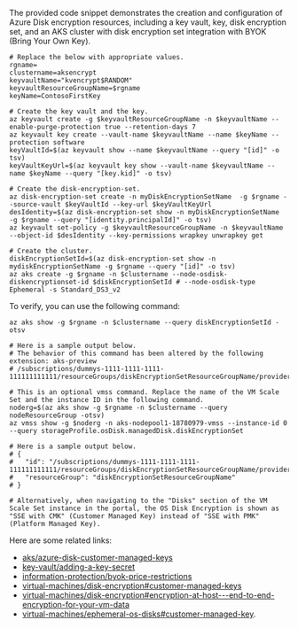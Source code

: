 The provided code snippet demonstrates the creation and configuration of Azure Disk encryption resources, including a key vault, key, disk encryption set, and an AKS cluster with disk encryption set integration with BYOK (Bring Your Own Key).

```
# Replace the below with appropriate values.
rgname=
clustername=aksencrypt
keyvaultName="kvencrypt$RANDOM"
keyvaultResourceGroupName=$rgname
keyName=ContosoFirstKey
```

```
# Create the key vault and the key.
az keyvault create -g $keyvaultResourceGroupName -n $keyvaultName --enable-purge-protection true --retention-days 7
az keyvault key create --vault-name $keyvaultName --name $keyName --protection software
keyVaultId=$(az keyvault show --name $keyvaultName --query "[id]" -o tsv)
keyVaultKeyUrl=$(az keyvault key show --vault-name $keyvaultName --name $keyName --query "[key.kid]" -o tsv)

# Create the disk-encryption-set.
az disk-encryption-set create -n myDiskEncryptionSetName  -g $rgname --source-vault $keyVaultId --key-url $keyVaultKeyUrl
desIdentity=$(az disk-encryption-set show -n myDiskEncryptionSetName  -g $rgname --query "[identity.principalId]" -o tsv)
az keyvault set-policy -g $keyvaultResourceGroupName -n $keyvaultName --object-id $desIdentity --key-permissions wrapkey unwrapkey get

# Create the cluster.
diskEncryptionSetId=$(az disk-encryption-set show -n mydiskEncryptionSetName -g $rgname --query "[id]" -o tsv)
az aks create -g $rgname -n $clustername --node-osdisk-diskencryptionset-id $diskEncryptionSetId # --node-osdisk-type Ephemeral -s Standard_DS3_v2
```

To verify, you can use the following command:

```
az aks show -g $rgname -n $clustername --query diskEncryptionSetId -otsv

# Here is a sample output below.
# The behavior of this command has been altered by the following extension: aks-preview
# /subscriptions/dummys-1111-1111-1111-111111111111/resourceGroups/diskEncryptionSetResourceGroupName/providers/Microsoft.Compute/diskEncryptionSets/myDiskEncryptionSetName
```

```
# This is an optional vmss command. Replace the name of the VM Scale Set and the instance ID in the following command.
noderg=$(az aks show -g $rgname -n $clustername --query nodeResourceGroup -otsv)
az vmss show -g $noderg -n aks-nodepool1-18780979-vmss --instance-id 0 --query storageProfile.osDisk.managedDisk.diskEncryptionSet

# Here is a sample output below.
# {
#   "id": "/subscriptions/dummys-1111-1111-1111-111111111111/resourceGroups/diskEncryptionSetResourceGroupName/providers/Microsoft.Compute/diskEncryptionSets/myDiskEncryptionSetName",
#   "resourceGroup": "diskEncryptionSetResourceGroupName"
# }

# Alternatively, when navigating to the "Disks" section of the VM Scale Set instance in the portal, the OS Disk Encryption is shown as "SSE with CMK" (Customer Managed Key) instead of "SSE with PMK" (Platform Managed Key).
```

Here are some related links:

- [aks/azure-disk-customer-managed-keys](https://learn.microsoft.com/en-us/azure/aks/azure-disk-customer-managed-keys)
- [key-vault/adding-a-key-secret](https://learn.microsoft.com/en-us/azure/key-vault/general/manage-with-cli2#adding-a-key-secret-or-certificate-to-the-key-vault)
- [information-protection/byok-price-restrictions](https://learn.microsoft.com/en-us/azure/information-protection/byok-price-restrictions)
- [virtual-machines/disk-encryption#customer-managed-keys](https://learn.microsoft.com/en-us/azure/virtual-machines/disk-encryption#customer-managed-keys)
- [virtual-machines/disk-encryption#encryption-at-host---end-to-end-encryption-for-your-vm-data](https://learn.microsoft.com/en-us/azure/virtual-machines/disk-encryption#encryption-at-host---end-to-end-encryption-for-your-vm-data)
- [virtual-machines/ephemeral-os-disks#customer-managed-key](https://learn.microsoft.com/en-us/azure/virtual-machines/ephemeral-os-disks#customer-managed-key).
